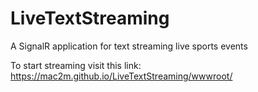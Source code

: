 # LiveTextStreaming

A SignalR application for text streaming live sports events 

To start streaming visit this link: https://mac2m.github.io/LiveTextStreaming/wwwroot/
